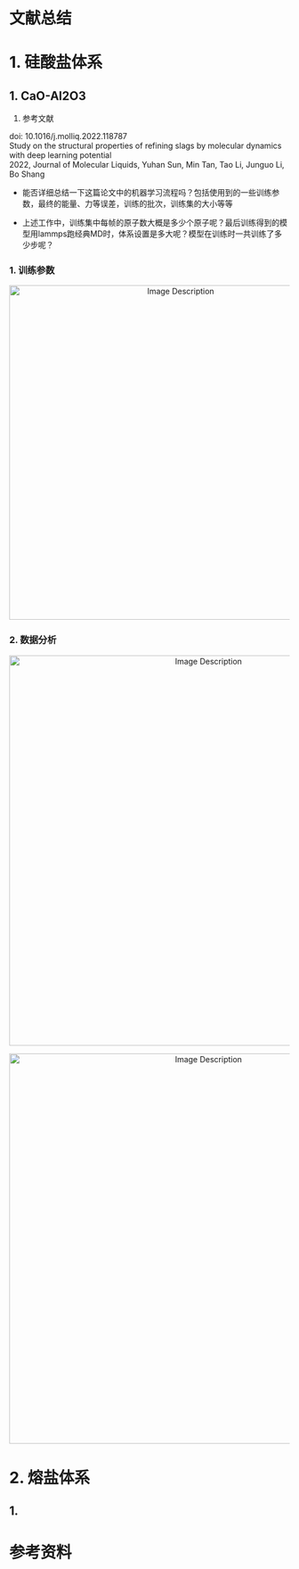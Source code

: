 # 文献总结

# 1. 硅酸盐体系

## 1. CaO-Al2O3

1. 参考文献

doi: 10.1016/j.molliq.2022.118787   
Study on the structural properties of refining slags by molecular dynamics with deep learning potential   
2022, Journal of Molecular Liquids, Yuhan Sun, Min Tan, Tao Li, Junguo Li, Bo Shang   

- 能否详细总结一下这篇论文中的机器学习流程吗？包括使用到的一些训练参数，最终的能量、力等误差，训练的批次，训练集的大小等等

- 上述工作中，训练集中每帧的原子数大概是多少个原子呢？最后训练得到的模型用lammps跑经典MD时，体系设置是多大呢？模型在训练时一共训练了多少步呢？


### 1. 训练参数

<p align="center">
<img src="https://19640810.xyz/05_image/01_imageHost/20250427-142905.png" alt="Image Description" width="600">
</p>


### 2. 数据分析

<p align="center">
<img src="https://19640810.xyz/05_image/01_imageHost/20250427-143257.png" alt="Image Description" width="700">
</p>

<p align="center">
<img src="https://19640810.xyz/05_image/01_imageHost/20250427-143324.png" alt="Image Description" width="700">
</p>


# 2. 熔盐体系

## 1. 











# 参考资料
